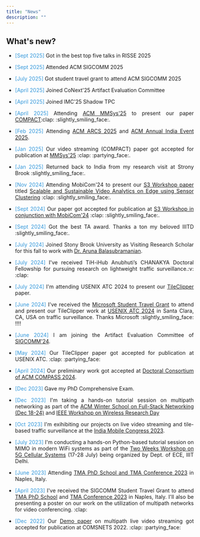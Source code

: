 ```yaml
---
title: "News"
description: ""
---
```


## What's new?
* <p align="justify"><span style="color: #3498DB;">[Sept 2025]</span> Got in the best top five talks in RISSE 2025</p>
<p class="" style="margin: 2px;"></p>

* <p align="justify"><span style="color: #3498DB;">[Sept 2025]</span> Attended ACM SIGCOMM 2025</p>
<p class="" style="margin: 2px;"></p>

* <p align="justify"><span style="color: #3498DB;">[July 2025]</span> Got student travel grant to attend ACM SIGCOMM 2025</p>
<p class="" style="margin: 2px;"></p>

* <p align="justify"><span style="color: #3498DB;">[April 2025]</span> Joined CoNext'25 Artifact Evaluation Committee</p>
<p class="" style="margin: 2px;"></p>

* <p align="justify"><span style="color: #3498DB;">[April 2025]</span> Joined IMC'25 Shadow TPC</p>
<p class="" style="margin: 2px;"></p>

* <p align="justify"><span style="color: #3498DB;">[April 2025]</span> Attending <a href="https://2025.acmmmsys.org/">ACM MMSys'25</a> to present our paper <a href="https://dl.acm.org/doi/10.1145/3712676.3714451">COMPACT</a>:clap: :slightly_smiling_face:.</p>
<p class="" style="margin: 2px;"></p>

* <p align="justify"><span style="color: #3498DB;">[Feb 2025]</span> Attending <a href="https://event.india.acm.org/arcs/home/">ACM ARCS 2025</a> and <a href="https://event.india.acm.org/annualevent/home/">ACM Annual India Event 2025</a>.</p>
<p class="" style="margin: 2px;"></p>

* <p align="justify"><span style="color: #3498DB;">[Jan 2025]</span> Our video streaming (COMPACT) paper got accepted for publication at <a href="https://2025.acmmmsys.org/">MMSys'25</a> :clap: :partying_face:.</p>
<p class="" style="margin: 2px;"></p>

* <p align="justify"><span style="color: #3498DB;">[Jan 2025]</span> Returned back to India from my research visit at Strony Brook :slightly_smiling_face:.</p>
<p class="" style="margin: 2px;"></p>

* <p align="justify"><span style="color: #3498DB;">[Nov 2024]</span> Attending MobiCom'24 to present our <a href="https://s32024.smartnets.yale.edu/index.html">S3 Workshop paper</a> titled <a href="https://dl.acm.org/doi/10.1145/3636534.3695902">Scalable and Sustainable Video Analytics on Edge using Sensor Clustering</a> :clap: :slightly_smiling_face:.</p>
<p class="" style="margin: 2px;"></p>

* <p align="justify"><span style="color: #3498DB;">[Sept 2024]</span> Our paper got accepted for publication at <a href="https://s32024.smartnets.yale.edu/index.html ">S3 Workshop in conjunction with MobiCom'24</a> :clap: :slightly_smiling_face:.</p>
<p class="" style="margin: 2px;"></p>

* <p align="justify"><span style="color: #3498DB;">[Sept 2024]</span> Got the best TA award. Thanks a ton my beloved IIITD :slightly_smiling_face:.</p>
<p class="" style="margin: 2px;"></p>

* <p align="justify"><span style="color: #3498DB;">[July 2024]</span> Joined Stony Brook University as Visiting Research Scholar for this fall to work with <a href="https://www3.cs.stonybrook.edu/~arunab/">Dr. Aruna Balasubramanian</a>. </p>
<p class="" style="margin: 2px;"></p>

* <p align="justify"><span style="color: #3498DB;">[July 2024]</span> I've received TiH-iHub Anubhuti’s CHANAKYA Doctoral Fellowship for pursuing research on lightweight traffic surveillance.:v: :clap:</p>
<p class="" style="margin: 2px;"></p>

* <p align="justify"><span style="color: #3498DB;">[July 2024]</span> I'm attending USENIX ATC 2024 to present our <a href="https://www.usenix.org/conference/atc24/presentation/chaudhary">TileClipper</a> paper.</p>
<p class="" style="margin: 2px;"></p>

* <p align="justify"><span style="color: #3498DB;">[June 2024]</span> I've received the <a href="https://www.microsoft.com/en-us/research/academic-program/academic-outreach/">Microsoft Student Travel Grant</a> to attend and present our TileClipper work at <a href="https://www.usenix.org/conference/atc24">USENIX ATC 2024</a> in Santa Clara, CA, USA on traffic surveillance. Thanks Microsoft :slightly_smiling_face: !!!!</p>
<p class="" style="margin: 2px;"></p>

* <p align="justify"><span style="color: #3498DB;">[June 2024]</span> I am joining the Artifact Evaluation Committee of <a href="https://conferences.sigcomm.org/sigcomm/2024/cf-artifacts/">SIGCOMM'24</a>.</p>
<p class="" style="margin: 2px;"></p>

* <p align="justify"><span style="color: #3498DB;">[May 2024]</span> Our TileClipper paper got accepted for publication at USENIX ATC. :clap: :partying_face:</p>
<p class="" style="margin: 2px;"></p>

* <p align="justify"><span style="color: #3498DB;">[April 2024]</span> Our preliminary work got accepted at <a href="https://compass.acm.org/doctoral-and-masters-consortium/">Doctoral Consortium of ACM COMPASS 2024</a>.</p>
<p class="" style="margin: 2px;"></p>

* <p align="justify"><span style="color: #3498DB;">[Dec 2023]</span> Gave my PhD Comprehensive Exam.</p>
<p class="" style="margin: 2px;"></p>

* <p align="justify"><span style="color: #3498DB;">[Dec 2023]</span> I'm taking a hands-on tutorial session on multipath networking as part of the <a href="https://www.iiitd.ac.in/fsn/">ACM Winter School on Full-Stack Networking (Dec 18-24)</a> and <a href="https://iiitd.ac.in/wrd/IEEE">IEEE Workshop on Wireless Research Day</a></p>
<p class="" style="margin: 2px;"></p>

* <p align="justify"><span style="color: #3498DB;">[Oct 2023]</span> 	I'm exihibiting our projects on live video streaming and tile-based traffic surveillance at the <a href="https://www.linkedin.com/posts/iiit-delhi_imc2023-indiamobilecongress-activity-7123886117665259520-Xat3/?utm_source=share&utm_medium=member_desktop">India Mobile Congress 2023</a>.</p>
<p class="" style="margin: 2px;"></p>

* <p align="justify"><span style="color: #3498DB;">[July 2023]</span> 	I'm conducting a hands-on Python-based tutorial session on MIMO in modern WiFi systems as part of the <a href="https://iiitd.ac.in/5gworkshop2023/">Two Weeks Workshop on 5G Cellular Systems</a> (17-28 July) being organized by Dept. of ECE, IIIT Delhi.</p>
<p class="" style="margin: 2px;"></p>

* <p align="justify"><span style="color: #3498DB;">[June 2023]</span> Attending <a href="https://www.linkedin.com/posts/shubhamchdhary_s2n-iiitd-iitindore-activity-7080189346078744576-5aim?utm_source=share&utm_medium=member_desktop">TMA PhD School and TMA Conference 2023</a> in Naples, Italy.</p>
<p class="" style="margin: 2px;"></p>

* <p align="justify"><span style="color: #3498DB;">[April 2023]</span> I've received the SIGCOMM Student Travel Grant to attend <a href="https://tma.ifip.org/2023/phd-school/">TMA PhD School</a> and <a href="https://tma.ifip.org/2023/">TMA Conference 2023</a> in Naples, Italy. I'll also be presenting a poster on our work on the utilization of multipath networks for video conferencing. :clap:</p>
<p class="" style="margin: 2px;"></p>

* <p align="justify"><span style="color: #3498DB;">[Dec 2022]</span> Our  <a href="https://ieeexplore.ieee.org/abstract/document/10041371">Demo paper</a> on multipath live video streaming got accepted for publication at COMSNETS 2022. :clap: :partying_face:</p>
<p class="" style="margin: 2px;"></p>

<!-- <br>  -->
<hr style="height:0.1pt; visibility:hidden;" />